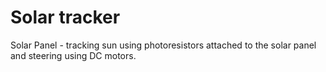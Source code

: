 # Solar tracker
Solar Panel - tracking sun using photoresistors attached to the solar panel and steering using DC motors.
